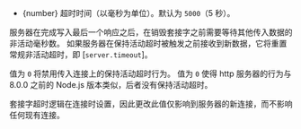 <!-- YAML
added: v8.0.0
-->

* {number} 超时时间（以毫秒为单位）。默认为 `5000`（5 秒）。

服务器在完成写入最后一个响应之后，在销毁套接字之前需要等待其他传入数据的非活动毫秒数。 
如果服务器在保持活动超时被触发之前接收到新数据，它将重置常规非活动超时，即 [`server.timeout`]。

值为 `0` 将禁用传入连接上的保持活动超时行为。 
值为 `0` 使得 http 服务器的行为与 8.0.0 之前的 Node.js 版本类似，后者没有保持活动超时。

套接字超时逻辑在连接时设置，因此更改此值仅影响到服务器的新连接，而不影响任何现有连接。

